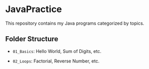 # JavaPractice

This repository contains my Java programs categorized by topics.

## Folder Structure

- `01_Basics`: Hello World, Sum of Digits, etc.

- `02_Loops`: Factorial, Reverse Number, etc.
